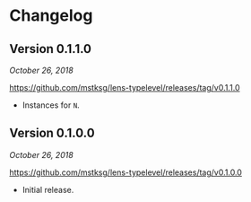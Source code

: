 Changelog
=========

Version 0.1.1.0
---------------

*October 26, 2018*

<https://github.com/mstksg/lens-typelevel/releases/tag/v0.1.1.0>

*   Instances for `N`.

Version 0.1.0.0
---------------

*October 26, 2018*

<https://github.com/mstksg/lens-typelevel/releases/tag/v0.1.0.0>

*   Initial release.

